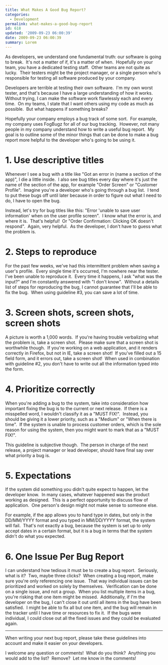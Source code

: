 ```yaml
---
title: What Makes A Good Bug Report?
categories:
  - Development
permalink: what-makes-a-good-bug-report
id: 618
updated: '2009-09-23 06:00:39'
date: 2009-09-23 06:00:39
summary: Lorem
---
```


As developers, we understand one fundamental truth: our software is going to break.  It's not a matter of if, it's a matter of when.  Hopefully on your team, you have a dedicated testing staff.  Other teams are not quite as lucky.  Their testers might be the project manager, or a single person who's responsible for testing all software produced by your company.

Developers are terrible at testing their own software.  I'm my own worst tester, and that's because I have a large understanding of how it works.  Without trying, I can make the software work flawlessly each and every time.  On my teams, I state that I want others using my code as much as possible.  But what happens if something breaks?

Hopefully your company employs a bug track of some sort.  For example, my company uses FogBugz for all of our bug tracking.  However, not many people in my company understand how to write a useful bug report.  My goal is to outline some of the minor things that can be done to make a bug report more helpful to the developer who's going to be using it.
<h1>1. Use descriptive titles</h1>
Whenever I see a bug with a title like "Got an error in (name a section of the app)", I die a little inside.  I also see bug titles every day where it's just the name of the section of the app, for example "Order Screen" or "Customer Profile".  Imagine you're a developer who's going through a bug list.  I tend to put these bugs off until later because in order to figure out what I need to do, I have to open the bug.

Instead, let's try for bug titles like this: "Error 'unable to save user information' when on the user profile screen".  I know what the error is, and where it is.  That's helpful!  Or "Order Confirmation: Clicking OK doesn't respond".  Again, very helpful.  As the developer, I don't have to guess what the problem is.
<h1>2. Steps to reproduce</h1>
For the past few weeks, we've had this intermittent problem when saving a user's profile.  Every single time it's occurred, I'm nowhere near the tester.  I've been unable to reproduce it.  Every time it happens, I ask "what was the input?" and I'm constantly answered with "I don't know".  Without a details list of steps for reproducing the bug, I cannot guarantee that I'll be able to fix the bug.  When using guideline #3, you can save a lot of time.
<h1>3. Screen shots, screen shots, screen shots</h1>
A picture is worth a 1,000 words.  If you're having trouble verbalizing what the problem is, take a screen shot.  Please make sure that a screen shot is worthwhile though.  If you're working on a web application, and it renders correctly in Firefox, but not in IE, take a screen shot!  If you've filled out a 15 field form, and it errors out, take a screen shot!  When used in combination with guideline #2, you don't have to write out all the information typed into the form.
<h1>4. Prioritize correctly</h1>
When you're adding a bug to the system, take into consideration how important fixing the bug is to the current or next release.  If there is a misspelled word, I wouldn't classify it as a "MUST FIX!".  Instead, you should be giving it a lower priority, such as a "Medium" or "When there is time".  If the system is unable to process customer orders, which is the sole reason for using the system, then you might want to mark that as a "MUST FIX!".

This guideline is subjective though.  The person in charge of the next release, a project manager or lead developer, should have final say over what priority a bug is.
<h1>5. Expectations</h1>
If the system did something you didn't quite expect to happen, let the developer know.  In many cases, whatever happened was the product working as designed.  This is a perfect opportunity to discuss flow of application.  One person's design might not make sense to someone else.

For example, if the app allows you to hand type in dates, but only in the DD/MM/YYYY format and you typed in MM/DD/YYYY format, the system will fail.  That's not exactly a bug, because the system is set up to only accept dates in a certain format, but it is a bug in terms that the system didn't do what you expected.
<h1>6. One Issue Per Bug Report</h1>
I can understand how tedious it must be to create a bug report.  Seriously, what is it?  Two, maybe three clicks?  When creating a bug report, make sure you're only referencing one issue.  That way individual issues can be prioritized and worked on solely by themselves.  Verification can be done on a single issue, and not a group.  When you list multiple items in a bug, you're risking that one item might be missed.  Additionally, if I'm the developer on the bug, I can't close it out until all items in the bug have been satisfied.  I might be able to fix all but one item, and the bug will remain in the tracker until I have time or resources to fix it.  If the bugs were individual, I could close out all the fixed issues and they could be evaluated again.

<hr />When writing your next bug report, please take these guidelines into account and make it easier on your developers.

I welcome any question or comments!  What do you think?  Anything you would add to the list?  Remove?  Let me know in the comments!